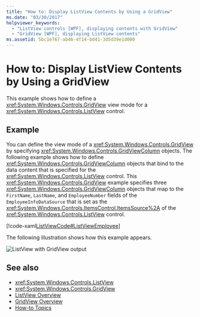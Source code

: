 ```yaml
---
title: "How to: Display ListView Contents by Using a GridView"
ms.date: "03/30/2017"
helpviewer_keywords: 
  - "ListView controls [WPF], displaying contents with GridView"
  - "GridView [WPF], displaying ListView contents"
ms.assetid: 5bc1e767-ab46-4f14-bd41-3d5d39e1d000
---
```

# How to: Display ListView Contents by Using a GridView
This example shows how to define a <xref:System.Windows.Controls.GridView> view mode for a <xref:System.Windows.Controls.ListView> control.  
  
## Example  
 You can define the view mode of a <xref:System.Windows.Controls.GridView> by specifying <xref:System.Windows.Controls.GridViewColumn> objects. The following example shows how to define <xref:System.Windows.Controls.GridViewColumn> objects that bind to the data content that is specified for the <xref:System.Windows.Controls.ListView> control. This <xref:System.Windows.Controls.GridView> example specifies three <xref:System.Windows.Controls.GridViewColumn> objects that map to the `FirstName`, `LastName`, and `EmployeeNumber` fields of the `EmployeeInfoDataSource` that is set as the <xref:System.Windows.Controls.ItemsControl.ItemsSource%2A> of the <xref:System.Windows.Controls.ListView> control.  
  
 [!code-xaml[ListViewCode#ListViewEmployee](~/samples/snippets/csharp/VS_Snippets_Wpf/ListViewCode/CSharp/Window1.xaml#listviewemployee)]  
  
 The following illustration shows how this example appears.  
  
 ![ListView with GridView output](./media/listviewgridview.JPG "ListViewGridView")  
  
## See also
- <xref:System.Windows.Controls.ListView>
- <xref:System.Windows.Controls.GridView>
- [ListView Overview](listview-overview.md)
- [GridView Overview](gridview-overview.md)
- [How-to Topics](listview-how-to-topics.md)
